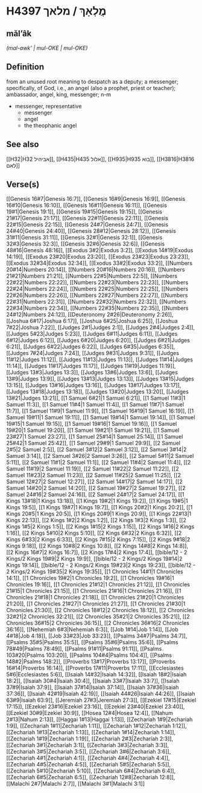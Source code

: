 # H4397 מֲלְאָךְ / מלאך

## mălʼâk

_(mal-awk' | mul-OKE | mul-OKE)_

## Definition

from an unused root meaning to despatch as a deputy; a messenger; specifically, of God, i.e., an angel (also a prophet, priest or teacher); ambassador, angel, king, messenger; n-m

- messenger, representative
  - messenger
  - angel
  - the theophanic angel

## See also

[[H32|H32 אביהיל]], [[H435|H435 אלול]], [[H935|H935 בוא]], [[H3816|H3816 לאם]]

## Verse(s)

[[Genesis 16#7|Genesis 16:7]], [[Genesis 16#9|Genesis 16:9]], [[Genesis 16#10|Genesis 16:10]], [[Genesis 16#11|Genesis 16:11]], [[Genesis 19#1|Genesis 19:1]], [[Genesis 19#15|Genesis 19:15]], [[Genesis 21#17|Genesis 21:17]], [[Genesis 22#11|Genesis 22:11]], [[Genesis 22#15|Genesis 22:15]], [[Genesis 24#7|Genesis 24:7]], [[Genesis 24#40|Genesis 24:40]], [[Genesis 28#12|Genesis 28:12]], [[Genesis 31#11|Genesis 31:11]], [[Genesis 32#1|Genesis 32:1]], [[Genesis 32#3|Genesis 32:3]], [[Genesis 32#6|Genesis 32:6]], [[Genesis 48#16|Genesis 48:16]], [[Exodus 3#2|Exodus 3:2]], [[Exodus 14#19|Exodus 14:19]], [[Exodus 23#20|Exodus 23:20]], [[Exodus 23#23|Exodus 23:23]], [[Exodus 32#34|Exodus 32:34]], [[Exodus 33#2|Exodus 33:2]], [[Numbers 20#14|Numbers 20:14]], [[Numbers 20#16|Numbers 20:16]], [[Numbers 21#21|Numbers 21:21]], [[Numbers 22#5|Numbers 22:5]], [[Numbers 22#22|Numbers 22:22]], [[Numbers 22#23|Numbers 22:23]], [[Numbers 22#24|Numbers 22:24]], [[Numbers 22#25|Numbers 22:25]], [[Numbers 22#26|Numbers 22:26]], [[Numbers 22#27|Numbers 22:27]], [[Numbers 22#31|Numbers 22:31]], [[Numbers 22#32|Numbers 22:32]], [[Numbers 22#34|Numbers 22:34]], [[Numbers 22#35|Numbers 22:35]], [[Numbers 24#12|Numbers 24:12]], [[Deuteronomy 2#26|Deuteronomy 2:26]], [[Joshua 6#17|Joshua 6:17]], [[Joshua 6#25|Joshua 6:25]], [[Joshua 7#22|Joshua 7:22]], [[Judges 2#1|Judges 2:1]], [[Judges 2#4|Judges 2:4]], [[Judges 5#23|Judges 5:23]], [[Judges 6#11|Judges 6:11]], [[Judges 6#12|Judges 6:12]], [[Judges 6#20|Judges 6:20]], [[Judges 6#21|Judges 6:21]], [[Judges 6#22|Judges 6:22]], [[Judges 6#35|Judges 6:35]], [[Judges 7#24|Judges 7:24]], [[Judges 9#31|Judges 9:31]], [[Judges 11#12|Judges 11:12]], [[Judges 11#13|Judges 11:13]], [[Judges 11#14|Judges 11:14]], [[Judges 11#17|Judges 11:17]], [[Judges 11#19|Judges 11:19]], [[Judges 13#3|Judges 13:3]], [[Judges 13#6|Judges 13:6]], [[Judges 13#9|Judges 13:9]], [[Judges 13#13|Judges 13:13]], [[Judges 13#15|Judges 13:15]], [[Judges 13#16|Judges 13:16]], [[Judges 13#17|Judges 13:17]], [[Judges 13#18|Judges 13:18]], [[Judges 13#20|Judges 13:20]], [[Judges 13#21|Judges 13:21]], [[1 Samuel 6#21|1 Samuel 6:21]], [[1 Samuel 11#3|1 Samuel 11:3]], [[1 Samuel 11#4|1 Samuel 11:4]], [[1 Samuel 11#7|1 Samuel 11:7]], [[1 Samuel 11#9|1 Samuel 11:9]], [[1 Samuel 16#19|1 Samuel 16:19]], [[1 Samuel 19#11|1 Samuel 19:11]], [[1 Samuel 19#14|1 Samuel 19:14]], [[1 Samuel 19#15|1 Samuel 19:15]], [[1 Samuel 19#16|1 Samuel 19:16]], [[1 Samuel 19#20|1 Samuel 19:20]], [[1 Samuel 19#21|1 Samuel 19:21]], [[1 Samuel 23#27|1 Samuel 23:27]], [[1 Samuel 25#14|1 Samuel 25:14]], [[1 Samuel 25#42|1 Samuel 25:42]], [[1 Samuel 29#9|1 Samuel 29:9]], [[2 Samuel 2#5|2 Samuel 2:5]], [[2 Samuel 3#12|2 Samuel 3:12]], [[2 Samuel 3#14|2 Samuel 3:14]], [[2 Samuel 3#26|2 Samuel 3:26]], [[2 Samuel 5#11|2 Samuel 5:11]], [[2 Samuel 11#1|2 Samuel 11:1]], [[2 Samuel 11#4|2 Samuel 11:4]], [[2 Samuel 11#19|2 Samuel 11:19]], [[2 Samuel 11#22|2 Samuel 11:22]], [[2 Samuel 11#23|2 Samuel 11:23]], [[2 Samuel 11#25|2 Samuel 11:25]], [[2 Samuel 12#27|2 Samuel 12:27]], [[2 Samuel 14#17|2 Samuel 14:17]], [[2 Samuel 14#20|2 Samuel 14:20]], [[2 Samuel 19#27|2 Samuel 19:27]], [[2 Samuel 24#16|2 Samuel 24:16]], [[2 Samuel 24#17|2 Samuel 24:17]], [[1 Kings 13#18|1 Kings 13:18]], [[1 Kings 19#2|1 Kings 19:2]], [[1 Kings 19#5|1 Kings 19:5]], [[1 Kings 19#7|1 Kings 19:7]], [[1 Kings 20#2|1 Kings 20:2]], [[1 Kings 20#5|1 Kings 20:5]], [[1 Kings 20#9|1 Kings 20:9]], [[1 Kings 22#13|1 Kings 22:13]], [[2 Kings 1#2|2 Kings 1:2]], [[2 Kings 1#3|2 Kings 1:3]], [[2 Kings 1#5|2 Kings 1:5]], [[2 Kings 1#15|2 Kings 1:15]], [[2 Kings 1#16|2 Kings 1:16]], [[2 Kings 5#10|2 Kings 5:10]], [[2 Kings 6#32|2 Kings 6:32]], [[2 Kings 6#33|2 Kings 6:33]], [[2 Kings 7#15|2 Kings 7:15]], [[2 Kings 9#18|2 Kings 9:18]], [[2 Kings 10#8|2 Kings 10:8]], [[2 Kings 14#8|2 Kings 14:8]], [[2 Kings 16#7|2 Kings 16:7]], [[2 Kings 17#4|2 Kings 17:4]], [[bible/12 - 2 Kings/2 Kings 19#9|2 Kings 19:9]], [[bible/12 - 2 Kings/2 Kings 19#14|2 Kings 19:14]], [[bible/12 - 2 Kings/2 Kings 19#23|2 Kings 19:23]], [[bible/12 - 2 Kings/2 Kings 19#35|2 Kings 19:35]], [[1 Chronicles 14#1|1 Chronicles 14:1]], [[1 Chronicles 19#2|1 Chronicles 19:2]], [[1 Chronicles 19#16|1 Chronicles 19:16]], [[1 Chronicles 21#12|1 Chronicles 21:12]], [[1 Chronicles 21#15|1 Chronicles 21:15]], [[1 Chronicles 21#16|1 Chronicles 21:16]], [[1 Chronicles 21#18|1 Chronicles 21:18]], [[1 Chronicles 21#20|1 Chronicles 21:20]], [[1 Chronicles 21#27|1 Chronicles 21:27]], [[1 Chronicles 21#30|1 Chronicles 21:30]], [[2 Chronicles 18#12|2 Chronicles 18:12]], [[2 Chronicles 32#21|2 Chronicles 32:21]], [[2 Chronicles 35#21|2 Chronicles 35:21]], [[2 Chronicles 36#15|2 Chronicles 36:15]], [[2 Chronicles 36#16|2 Chronicles 36:16]], [[Nehemiah 6#3|Nehemiah 6:3]], [[Job 1#14|Job 1:14]], [[Job 4#18|Job 4:18]], [[Job 33#23|Job 33:23]], [[Psalms 34#7|Psalms 34:7]], [[Psalms 35#5|Psalms 35:5]], [[Psalms 35#6|Psalms 35:6]], [[Psalms 78#49|Psalms 78:49]], [[Psalms 91#11|Psalms 91:11]], [[Psalms 103#20|Psalms 103:20]], [[Psalms 104#4|Psalms 104:4]], [[Psalms 148#2|Psalms 148:2]], [[Proverbs 13#17|Proverbs 13:17]], [[Proverbs 16#14|Proverbs 16:14]], [[Proverbs 17#11|Proverbs 17:11]], [[Ecclesiastes 5#6|Ecclesiastes 5:6]], [[Isaiah 14#32|Isaiah 14:32]], [[Isaiah 18#2|Isaiah 18:2]], [[Isaiah 30#4|Isaiah 30:4]], [[Isaiah 33#7|Isaiah 33:7]], [[Isaiah 37#9|Isaiah 37:9]], [[Isaiah 37#14|Isaiah 37:14]], [[Isaiah 37#36|Isaiah 37:36]], [[Isaiah 42#19|Isaiah 42:19]], [[Isaiah 44#26|Isaiah 44:26]], [[Isaiah 63#9|Isaiah 63:9]], [[Jeremiah 27#3|Jeremiah 27:3]], [[Ezekiel 17#15|Ezekiel 17:15]], [[Ezekiel 23#16|Ezekiel 23:16]], [[Ezekiel 23#40|Ezekiel 23:40]], [[Ezekiel 30#9|Ezekiel 30:9]], [[Hosea 12#4|Hosea 12:4]], [[Nahum 2#13|Nahum 2:13]], [[Haggai 1#13|Haggai 1:13]], [[Zechariah 1#9|Zechariah 1:9]], [[Zechariah 1#11|Zechariah 1:11]], [[Zechariah 1#12|Zechariah 1:12]], [[Zechariah 1#13|Zechariah 1:13]], [[Zechariah 1#14|Zechariah 1:14]], [[Zechariah 1#19|Zechariah 1:19]], [[Zechariah 2#3|Zechariah 2:3]], [[Zechariah 3#1|Zechariah 3:1]], [[Zechariah 3#3|Zechariah 3:3]], [[Zechariah 3#5|Zechariah 3:5]], [[Zechariah 3#6|Zechariah 3:6]], [[Zechariah 4#1|Zechariah 4:1]], [[Zechariah 4#4|Zechariah 4:4]], [[Zechariah 4#5|Zechariah 4:5]], [[Zechariah 5#5|Zechariah 5:5]], [[Zechariah 5#10|Zechariah 5:10]], [[Zechariah 6#4|Zechariah 6:4]], [[Zechariah 6#5|Zechariah 6:5]], [[Zechariah 12#8|Zechariah 12:8]], [[Malachi 2#7|Malachi 2:7]], [[Malachi 3#1|Malachi 3:1]]